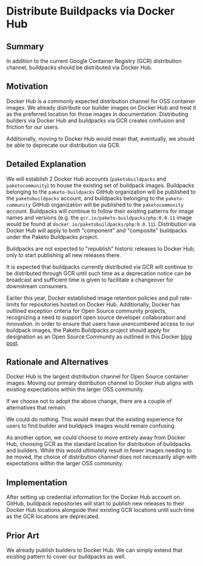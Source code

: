 # Distribute Buildpacks via Docker Hub

## Summary

In addition to the current Google Container Registry (GCR) distribution
channel, buildpacks should be distributed via Docker Hub.

## Motivation

Docker Hub is a commonly expected distribution channel for OSS container
images. We already distribute our builder images on Docker Hub and treat it as
the preferred location for those images in documentation. Distributing builders
via Docker Hub and buildpacks via GCR creates confusion and friction for our
users.

Additionally, moving to Docker Hub would mean that, eventually, we should be
able to deprecate our distribution via GCR.

## Detailed Explanation

We will establish 2 Docker Hub accounts (`paketobuildpacks` and
`paketocommunity`) to house the existing set of buildpack images. Buildpacks
belonging to the `paketo-buildpacks` GitHub organization will be published to
the `paketobuildpacks` account, and buildpacks belonging to the
`paketo-community` GitHub organization will be published to the
`paketocommunity` account. Buildpacks will continue to follow their existing
patterns for image names and versions (e.g. the
`gcr.io/paketo-buildpacks/php:0.0.11` image would be found at
`docker.io/paketobuildpacks/php:0.0.11`). Distribution via Docker Hub will
apply to both "component" and "composite" buildpacks under the Paketo
Buildpacks project.

Buildpacks are not expected to "republish" historic releases to Docker Hub,
only to start publishing all new releases there.

It is expected that buildpacks currently distributed via GCR will continue to
be distributed through GCR until such time as a deprecation notice can be
broadcast and sufficient time is given to facilitate a changeover for
downstream consumers.

Earlier this year, Docker established image retention policies and pull
rate-limits for repositories hosted on Docker Hub. Additionally, Docker has
outlined exception criteria for Open Source community projects, recognizing a
need to support open source developer collaboration and innovation. In order to
ensure that users have unencumbered access to our buildpack images, the Paketo
Buildpacks project should apply for designation as an Open Source Community as
outlined in this Docker [blog
post](https://www.docker.com/blog/expanded-support-for-open-source-software-projects/).

## Rationale and Alternatives

Docker Hub is the largest distribution channel for Open Source container
images. Moving our primary distribution channel to Docker Hub aligns with
existing expectations within the larger OSS community.

If we choose not to adopt the above change, there are a couple of alternatives
that remain.

We could do nothing. This would mean that the existing experience for users to
find builder and buildpack images would remain confusing.

As another option, we could choose to move entirely away from Docker Hub,
choosing GCR as the standard location for distribution of buildpacks and
builders. While this would ultimately result in fewer images needing to be
moved, the choice of distribution channel does not necessarily align with
expectations within the larger OSS community.

## Implementation

After setting up credential information for the Docker Hub account on GitHub,
buildpack repositories will start to publish new releases to their Docker Hub
locations alongside their existing GCR locations until such time as the GCR
locations are deprecated.

## Prior Art

We already publish builders to Docker Hub. We can simply extend that existing
pattern to cover our buildpacks as well.
